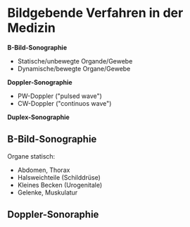 # Bildgebende Verfahren in der Medizin #

**B-Bild-Sonographie**
- Statische/unbewegte Organde/Gewebe
- Dynamische/bewegte Organe/Gewebe

**Doppler-Sonographie**
- PW-Doppler ("pulsed wave")
- CW-Doppler ("continuos wave") 

**Duplex-Sonographie**

## B-Bild-Sonographie ##

Organe statisch:
- Abdomen, Thorax
- Halsweichteile (Schilddrüse)
- Kleines Becken (Urogenitale)
- Gelenke, Muskulatur

## Doppler-Sonoraphie ##


